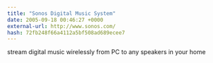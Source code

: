 ```yaml
---
title: "Sonos Digital Music System"
date: 2005-09-18 00:46:27 +0000
external-url: http://www.sonos.com/
hash: 72fb248f66a4112a5bf508ad689ecee7
---
```


stream digital music wirelessly from PC to any speakers in your home
